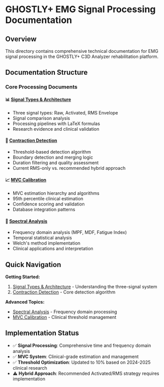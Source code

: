 # GHOSTLY+ EMG Signal Processing Documentation

## Overview

This directory contains comprehensive technical documentation for EMG signal processing in the GHOSTLY+ C3D Analyzer rehabilitation platform.

## Documentation Structure

### Core Processing Documents

#### 📊 **[Signal Types & Architecture](./signal-types-architecture.md)**
- Three signal types: Raw, Activated, RMS Envelope
- Signal comparison analysis
- Processing pipelines with LaTeX formulas
- Research evidence and clinical validation

#### 🎯 **[Contraction Detection](./contraction-detection.md)** 
- Threshold-based detection algorithm
- Boundary detection and merging logic
- Duration filtering and quality assessment
- Current RMS-only vs. recommended hybrid approach

#### 📈 **[MVC Calibration](./mvc-calibration.md)**
- MVC estimation hierarchy and algorithms
- 95th percentile clinical estimation
- Confidence scoring and validation
- Database integration patterns

#### 🔬 **[Spectral Analysis](./spectral-analysis.md)**
- Frequency domain analysis (MPF, MDF, Fatigue Index)
- Temporal statistical analysis
- Welch's method implementation
- Clinical applications and interpretation

## Quick Navigation

**Getting Started:**
1. [Signal Types & Architecture](./signal-types-architecture.md) - Understanding the three-signal system
2. [Contraction Detection](./contraction-detection.md) - Core detection algorithm

**Advanced Topics:**
- [Spectral Analysis](./spectral-analysis.md) - Frequency domain processing  
- [MVC Calibration](./mvc-calibration.md) - Clinical threshold management

## Implementation Status

- ✅ **Signal Processing**: Comprehensive time and frequency domain analysis
- ✅ **MVC System**: Clinical-grade estimation and management  
- ✅ **Threshold Optimization**: Updated to 10% based on 2024-2025 clinical research
- ⚠️ **Hybrid Approach**: Recommended Activated/RMS strategy requires implementation
